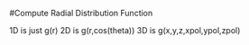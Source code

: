 #Compute Radial Distribution Function

1D is just g(r)
2D is g(r,cos(theta))
3D is g(x,y,z,xpol,ypol,zpol)
